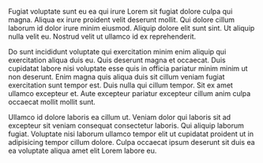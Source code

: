 Fugiat voluptate sunt eu ea qui irure Lorem sit fugiat dolore culpa qui magna. Aliqua ex irure proident velit deserunt mollit. Qui dolore cillum laborum id dolor irure minim eiusmod. Aliquip dolore elit sunt sint. Ut aliquip nulla velit eu. Nostrud velit ut ullamco id ex reprehenderit.

Do sunt incididunt voluptate qui exercitation minim enim aliquip qui exercitation aliqua duis eu. Quis deserunt magna et occaecat. Duis cupidatat labore nisi voluptate esse quis in officia pariatur minim minim ut non deserunt. Enim magna quis aliqua duis sit cillum veniam fugiat exercitation sunt tempor est. Duis nulla qui cillum tempor. Sit ex amet ullamco excepteur et. Aute excepteur pariatur excepteur cillum anim culpa occaecat mollit mollit sunt.

Ullamco id dolore laboris ea cillum ut. Veniam dolor qui laboris sit ad excepteur sit veniam consequat consectetur laboris. Qui aliquip laborum fugiat. Voluptate nisi laborum ullamco tempor elit ut cupidatat proident ut in adipisicing tempor cillum dolore. Culpa occaecat ipsum deserunt sit duis ea ea voluptate aliqua amet elit Lorem labore eu.